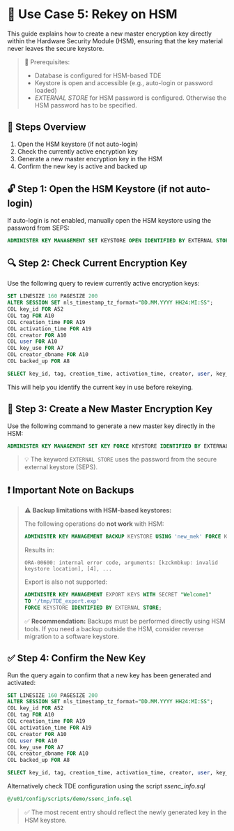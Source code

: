 # 🧪 Use Case 5: Rekey on HSM

This guide explains how to create a new master encryption key directly within the Hardware Security Module (HSM), ensuring that the key material never leaves the secure keystore.

> 📘 Prerequisites:
>
> - Database is configured for HSM-based TDE
> - Keystore is open and accessible (e.g., auto-login or password loaded)
> - *EXTERNAL STORE* for HSM password is configured. Otherwise the HSM password has to be specified.

## 🔄 Steps Overview

1. Open the HSM keystore (if not auto-login)
2. Check the currently active encryption key
3. Generate a new master encryption key in the HSM
4. Confirm the new key is active and backed up

## 🔓 Step 1: Open the HSM Keystore (if not auto-login)

If auto-login is not enabled, manually open the HSM keystore using the password from SEPS:

```sql
ADMINISTER KEY MANAGEMENT SET KEYSTORE OPEN IDENTIFIED BY EXTERNAL STORE;
```

## 🔍 Step 2: Check Current Encryption Key

Use the following query to review currently active encryption keys:

```sql
SET LINESIZE 160 PAGESIZE 200
ALTER SESSION SET nls_timestamp_tz_format="DD.MM.YYYY HH24:MI:SS";
COL key_id FOR A52
COL tag FOR A10
COL creation_time FOR A19
COL activation_time FOR A19
COL creator FOR A10
COL user FOR A10
COL key_use FOR A7
COL creator_dbname FOR A10
COL backed_up FOR A8

SELECT key_id, tag, creation_time, activation_time, creator, user, key_use, backed_up, creator_dbname FROM v$encryption_keys;
```

This will help you identify the current key in use before rekeying.

## 🔐 Step 3: Create a New Master Encryption Key

Use the following command to generate a new master key directly in the HSM:

```sql
ADMINISTER KEY MANAGEMENT SET KEY FORCE KEYSTORE IDENTIFIED BY EXTERNAL STORE WITH BACKUP USING 'new_mek_wallet';
```

> 💡 The keyword `EXTERNAL STORE` uses the password from the secure external keystore (SEPS).

## ❗ Important Note on Backups

> ⚠️ **Backup limitations with HSM-based keystores:**
>
> The following operations do **not work** with HSM:
>
> ```sql
> ADMINISTER KEY MANAGEMENT BACKUP KEYSTORE USING 'new_mek' FORCE KEYSTORE IDENTIFIED BY EXTERNAL STORE;
> ```
>
> Results in:
>
> ```text
> ORA-00600: internal error code, arguments: [kzckmbkup: invalid keystore location], [4], ...
> ```
>
> Export is also not supported:
>
> ```sql
> ADMINISTER KEY MANAGEMENT EXPORT KEYS WITH SECRET "Welcome1"
> TO '/tmp/TDE_export.exp'
> FORCE KEYSTORE IDENTIFIED BY EXTERNAL STORE;
> ```
>
> ✅ **Recommendation:**
> Backups must be performed directly using HSM tools. If you need a backup outside the HSM, consider reverse migration to a software keystore.

## ✅ Step 4: Confirm the New Key

Run the query again to confirm that a new key has been generated and activated:

```sql
SET LINESIZE 160 PAGESIZE 200
ALTER SESSION SET nls_timestamp_tz_format="DD.MM.YYYY HH24:MI:SS";
COL key_id FOR A52
COL tag FOR A10
COL creation_time FOR A19
COL activation_time FOR A19
COL creator FOR A10
COL user FOR A10
COL key_use FOR A7
COL creator_dbname FOR A10
COL backed_up FOR A8

SELECT key_id, tag, creation_time, activation_time, creator, user, key_use, backed_up, creator_dbname FROM v$encryption_keys;
```

Alternatively check TDE configuration using the script *ssenc_info.sql*

```sql
@/u01/config/scripts/demo/ssenc_info.sql
```

> ✅ The most recent entry should reflect the newly generated key in the HSM keystore.
